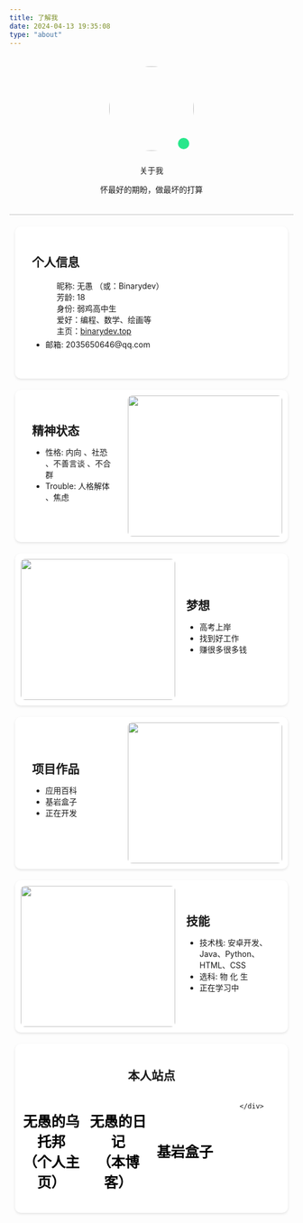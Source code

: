 ```yaml
---
title: 了解我
date: 2024-04-13 19:35:08
type: "about"
---
```


<style>
	/* 头像卡片 */
	.author-img {
        position: relative; /* 设置相对定位 */
    }
    
    .author-box {
        text-align: center;
        padding: 20px;
        height: auto;
        border-bottom: 2px solid #ddd;
        /* 分割线 */
    }

    .author-img img {
        border-radius: 50%; /* 显示为圆形 */
        width: 150px; /* 宽度设置 */
        height: 150px; /* 高度保持一致，否则就成椭圆了 */
        margin-bottom: 10px;
    }
    
    .green-dot {
		position: absolute;
		right: calc(50% - 67px);
		bottom: 13px;
		width: 20px; /* 小圆点的宽度 */
		height: 20px; /* 小圆点的高度 */
		background-color: rgb(40, 231, 139); /* 小圆点的颜色，感觉很好看，对照着QQ的颜色搞的 */
		border-radius: 50%; /* 使小圆点变成圆形 */
	}
    
    /* 文本格式，全局 */
    .content h2 {
        margin-top: 0;
        margin-bottom: 0;
    }
    
    /* 设置每一节宽度，高度，长度等等 */
    .content .column {
		margin-top: 4px;
        margin-bottom: 4px;
        width: 65%;
        margin-left: 20px;
    }
    
    /* 给第一格个人信息进行适配 */
    .content .info-columns {
        margin: 10px 0;
    }

	/* 第一格的个人信息，我使用了表格，为了显示更多信息的同时不空出大部分地方，你们自行选择 */
    .content .row {
        display: flex;
        justify-content: space-between;
    }
    
    /* 每一节通用格式 */
    .section {
        display: flex;
        padding: 10px;
        align-items: center;
        justify-content: space-between;
        border-bottom: none;
        margin-top: 20px;
        margin: 20px 10px 0 10px;
        border-radius: 10px;
        background-color: white;
        height: 250px;
        box-shadow: 0 2px 4px rgba(0, 0, 0, 0.1);
    }
    
    /* 夜间适配，改变背景和相关阴影部分 */
    [data-theme=dark] .section {
        background-color: #2c2c2c;
        box-shadow: 0 2px 4px rgba(0, 0, 0, 0.5);
    }
    
    /* 右图左文样式，左边为row，因为是默认的所以不需要指定 */
    .section.right {
        flex-direction: row-reverse;
    }
    
    /* 节内图片所在位置相关格式，这里是因为我开了fancybox，也就是点击预览大图的效果，使图片被一个a所包裹，如果你关了请自行将该内容添加到下面的img中，其他位置对应调整 */
    .section a {
		width: 45%;
		height: 100%;
		transition: transform 0.5s ease; /* 添加过渡效果 */

    }

    /* 节内A标签内的图片，占满a标签，并不拉伸，使用覆盖，自适应大小 */
    .section img {
        width: 100%;
        height: 100%;
        object-fit: cover;
        border-radius: 8px;
    }
    
    /* 在鼠标悬停在 .section 上时，放大图片 */
	.section:hover a {
		transform: scale(1.10); /* 将图片放大10% */
	}
	
	/* 设置放大只在当图片没有消失时，否则这个宽度会覆盖掉设置的小时候为100%的设定 */
	@media (min-width: 870px) {
		/* 图像在右边的节，当鼠标放入，适当向左偏移，造成好像被图像挤过去的视觉效果 */
		.section.right:hover .content {
			margin-left: 10px;
		}
		/* 通用，因为文字是靠左的，改变宽度就被挤过去了 */
		.section:hover .content {
			width: 50%;
			width: 50%;
		}
	}
	
	/* 通用文字部分基础设置 */
    .section .content {
        width: 55%;
        margin: 20px 20px;
        max-height: 100%;
        overflow: hidden; /* 超出部分不好看，我给隐藏了，看不见也比超出强，不过这个可以通过修改各种宽度高度进行个性适配 */
        text-overflow: ellipsis;
        transition: width 0.5s ease, margin-left 0.3s ease; /* 添加过渡效果 */
    }
    
    /* 最下方的一堆个人站点 */
    .wrapper {
		text-align: center; /* 文字居中 */
        padding: 10px;
        margin: 20px 10px 0 10px;
        border-radius: 10px;
        background-color: white;
        height: auto;
        box-shadow: 0 2px 4px rgba(0, 0, 0, 0.1);
	}
	
	/* 四个大字 */
	.wrapper .label {
        margin: 20px 20px;
	}
	
	/* 网格相关链接布局样式 */
    .wrapper .site-grid {
        margin-top: 10px;
        border-radius: 8px;
        display: grid;
        grid-template-columns: repeat(4, 1fr); /* 一行四块 */
        gap: 10px; /* 块之间的间隙 */
        width: 100%;
        height: auto; /* 宽度自动填充 */
    }
    
    /* 每个站点块的样式 */
    .wrapper .site-grid .site-item {
		z-index: 1;
        border-radius: 10px;
        position: relative;
        width: 100%;/* 宽度自动填充 */
        height: 200px;/* 设置块的高度 */
        background-size: cover;/* 背景图片填充整个块 */
        background-position: center;/* 背景图片居中 */
        display: flex;
        justify-content: center;
        align-items: center;
        text-decoration: none;
        overflow: hidden; /* 使超出边框的内容隐藏 */
        transition: transform 0.3s ease-in-out, z-index 0.3s ease-in-out;
    }
    
    
    /* 动画效果，鼠标放上去时背景图片放大的动画 */
    @media (min-width: 870px) {
		.wrapper .site-grid .site-item:hover {
			transform: scale(1.2); /* 放大倍数 */
			z-index: 2;
		}
	}

    /* 块中的字覆盖层样式 */
    .wrapper .site-overlay {
        position: absolute;
        inset: 0; /* 将 top, right, bottom, left 都设为 0 */
        border-radius: 10px;
        background: rgba(255, 255, 255, 0.5); /* 初始为透明背景 */
        transition: background 0.6s, color 0.6s; /* 背景过渡效果 */
        display: flex;
        text-align: center;
        justify-content: center;
        align-items: center;
        font: bold 25px sans-serif; /* 根据需求更改字体大小 */
        color: #000000; /* 根据需求更改字体颜色，默认是黑 */
    }

    /* 鼠标悬停时的样式 */
    .wrapper .site-item:hover .site-overlay {
        background: rgba(0, 0, 0, 0.5); /* 白底变黑 */
        color: #ffffff; /* 黑字变白 */
    }
    
    /* 夜间适配 */
    [data-theme=dark] .wrapper {
        background-color: #2c2c2c; /* 这是我全局的夜间统一色，你们自己看 */
        box-shadow: 0 2px 4px rgba(0, 0, 0, 0.5);
    }
    
    /* 夜间鼠标悬停动效适配 */
    [data-theme=dark] .wrapper .site-item:hover .site-overlay {
        background: rgba(255, 255, 255, 0.5);
        color: #000000;
    }
    
    /* 夜间卡片背景适配，和白天是相反的 */
    [data-theme=dark] .wrapper .site-overlay {
        background: rgba(0, 0, 0, 0.5);
        color: #ffffff;
    }
    
    /* 窄屏适配 */
    @media (max-width: 870px) {/* 当页面宽度小于870像素时 */
        /* 不显示图片 */
		.section a {
			display: none;
		}
		
		/* 将位置留给文字 */
		.section .content {
			width: 100%;
		}
		/* 高度自己调整，因为窄屏视野没有那么大，部分节窄一点宽一点不影响，但是最小仍然是之前设置的值，这个需要你们自己改 */
		.section {
		    height: auto;
		    min-height: 250px;
		}
		
		/* 下方链接到现在显示为两列，要不然挤得不行 */
		.wrapper .site-grid {
            grid-template-columns: repeat(2, 1fr);
            /* 一行显示2个块 */
            grid-auto-rows: 200px;
            /* 保持行高一致 */
        }
    }
    
    /* 当页面宽度小于480像素时，我们的表格成为1列 */
    @media (max-width: 560px) {
        .wrapper .site-grid {
            grid-template-columns: repeat(1, 1fr);
            /* 一行显示1个块 */
            grid-auto-rows: 200px;
            /* 保持行高一致 */
        }
    }
</style>

<div class="author-box">
    <div class="author-img">
        <img class="no-lightbox" src="https://blog.qyliu.top/info/avatar.ico">
        <div class="green-dot"></div>
    </div>
    <div class="image-dot"></div>
    <p class="p center logo large">关于我</p>
    <p class="p center small">怀最好的期盼，做最坏的打算</p>
</div>

<div class="section left">
    <div class="content">
        <div class="info-columns">
            <h2>个人信息</h2>
            <ul>
                <div class="row">
                    <div class="column">
                        <li>昵称: 无愚 （或：Binarydev）</li>
                        <li>芳龄: 18</li>
                        <li>身份: 弱鸡高中生</li>
                        <li>爱好：编程、数学、绘画等</li>
                        <li>主页：<a href="https://binarydev.top">binarydev.top</a></li>
                    </div>
                </div>
                <li>邮箱: 2035650646@qq.com</li>
            </ul>
        </div>
    </div>
</div>

<div class="section right">
    <img src="https://cdn.qyliu.top/i/2024/04/14/661ab051377ef.png">
    <div class="content">
        <h2>精神状态</h2>
        <ul>
            <li>性格: 内向 、社恐 、不善言谈 、不合群</li>
            <li>Trouble: 人格解体 、焦虑</li>
        </ul>
    </div>
</div>

<div class="section left">
    <img src="https://cdn.qyliu.top/i/2024/04/14/661ab078b3033.png">
    <div class="content">
        <h2>梦想</h2>
        <ul>
            <li>高考上岸</li>
            <li>找到好工作</li>
            <li>赚很多很多钱</li>
        </ul>
    </div>
</div>

<div class="section right">
    <img src="https://cdn.qyliu.top/i/2024/04/14/661ab09243659.png">
    <div class="content">
        <h2>项目作品</h2>
        <ul>
            <li>应用百科</li>
            <li>基岩盒子</li>
            <li>正在开发</li>
        </ul>
    </div>
</div>

<div class="section left">
	<img src="https://cdn.qyliu.top/i/2024/04/14/661ab0c2a778f.png">
    <div class="content">
        <h2>技能</h2>
        <ul>
            <li>技术栈: 安卓开发、Java、Python、HTML、CSS</li>
            <li>选科: 物 化 生</li>
            <li>正在学习中</li>
        </ul>
    </div>
</div>



<div class="wrapper">
    <div class="label"><h2>本人站点</h2></div>
    <div class="site-grid">
        <a href="https://binarydev.top/" target="_blank" class="site-item"
            style="background-image: url('https://cdn.qyliu.top/i/2024/04/14/661ab1495ff39.png')">
            <div class="site-overlay">
                <span>无愚的乌托邦<br>（个人主页）</span>
            </div>
        </a>
        <a href="https://blog.binarydev.top/" target="_blank" class="site-item"
            style="background-image: url('https://cdn.qyliu.top/i/2024/04/14/661ab179e85c2.png')">
            <div class="site-overlay">
                <span>无愚的日记<br>（本博客）</span>
            </div>
        </a>
        <a href="https://bedrock.binarydev.top/" target="_blank" class="site-item"
            style="background-image: url('https://cdn.qyliu.top/i/2024/04/14/661ab19811d2c.png')">
            <div class="site-overlay">
                <span>基岩盒子<br></span>
            </div>
        </a>
       
    </div>
</div>
